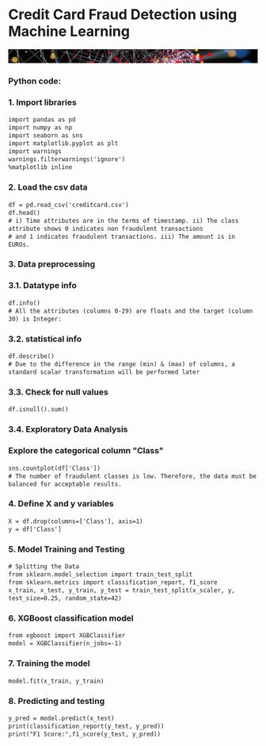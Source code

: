 # Credit Card Fraud Detection using Machine Learning

![Banner](docs/assets/images/banner_delgado4.jpg)

### Python code:

### 1. Import libraries
```
import pandas as pd
import numpy as np
import seaborn as sns
import matplotlib.pyplot as plt
import warnings
warnings.filterwarnings('ignore')
%matplotlib inline
```
### 2. Load the csv data
```
df = pd.read_csv('creditcard.csv')
df.head()
# i) Time attributes are in the terms of timestamp. ii) The class attribute shows 0 indicates non fraudulent transactions
# and 1 indicates fraudulent transactions. iii) The amount is in EUROs.
```
### 3. Data preprocessing
### 3.1. Datatype info
```
df.info()
# All the attributes (columns 0-29) are floats and the target (column 30) is Integer:
```
### 3.2. statistical info
```
df.describe()
# Due to the difference in the range (min) & (max) of columns, a standard scalar transformation will be performed later 
```
### 3.3. Check for null values
```
df.isnull().sum()
```
### 3.4. Exploratory Data Analysis
### Explore the categorical column "Class"
```
sns.countplot(df['Class'])
# The number of fraudulent classes is low. Therefore, the data must be balanced for acceptable results.
```
### 4. Define X and y variables
```
X = df.drop(columns=['Class'], axis=1)
y = df['Class']
```
### 5. Model Training and Testing
```
# Splitting the Data
from sklearn.model_selection import train_test_split
from sklearn.metrics import classification_report, f1_score
x_train, x_test, y_train, y_test = train_test_split(x_scaler, y, test_size=0.25, random_state=42)
```
### 6. XGBoost classification model
```
from xgboost import XGBClassifier
model = XGBClassifier(n_jobs=-1)
```
### 7. Training the model
```
model.fit(x_train, y_train)
```
### 8. Predicting and testing
```
y_pred = model.predict(x_test)
print(classification_report(y_test, y_pred))
print("F1 Score:",f1_score(y_test, y_pred))
```

